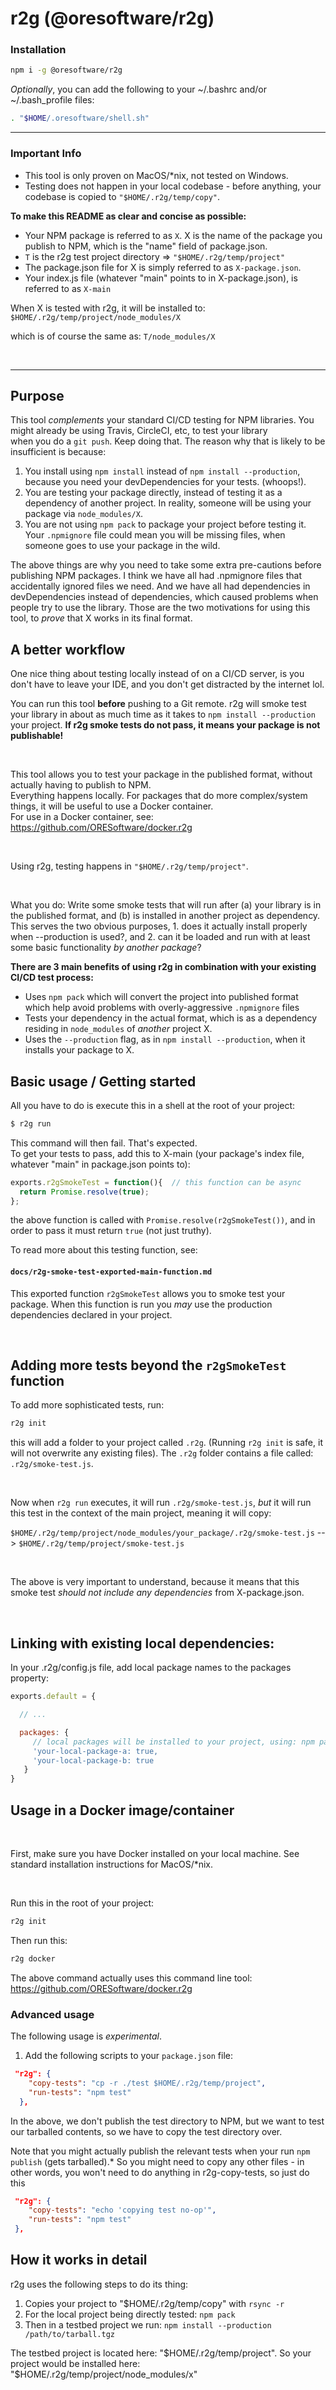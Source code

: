 
# r2g (@oresoftware/r2g)

### Installation

```bash
npm i -g @oresoftware/r2g
```

<i>Optionally</i>, you can add the following to your ~/.bashrc and/or ~/.bash_profile files:

```bash
. "$HOME/.oresoftware/shell.sh"
```

_____________________________________________________________________________________________

### Important Info

* This tool is only proven on MacOS/*nix, not tested on Windows.
* Testing does not happen in your local codebase - before anything, your codebase is copied to `"$HOME/.r2g/temp/copy"`.

<b>To make this README as clear and concise as possible:</b>

* Your NPM package is referred to as `X`. X is the name of the package you publish to NPM, which is the "name" field of package.json.
* `T` is the r2g test project directory => `"$HOME/.r2g/temp/project"`
* The package.json file for X is simply referred to as `X-package.json`.
* Your index.js file (whatever "main" points to in X-package.json), is referred to as `X-main`

When X is tested with r2g, it will be installed to:
`$HOME/.r2g/temp/project/node_modules/X`

which is of course the same as:
`T/node_modules/X`

<br>

______________________________________________________________________________________________

## Purpose

This tool <i>complements</i> your standard CI/CD testing for NPM libraries. You might already be using Travis, CircleCI, etc, to test your library <br>
when you do a `git push`. Keep doing that. The reason why that is likely to be insufficient is because:

1. You install using `npm install` instead of `npm install --production`, because you need your devDependencies for your tests. (whoops!).
2. You are testing your package directly, instead of testing it as a dependency of another project. In reality, someone will be using your package via `node_modules/X`.
3. You are not using `npm pack` to package your project before testing it.  Your `.npmignore`  file could mean you will be missing files, when someone goes to use your package in the wild.

The above things are why you need to take some extra pre-cautions before publishing NPM packages. I think we have all had .npmignore files that accidentally ignored files we need.
And we have all had dependencies in devDependencies instead of dependencies, which caused problems when people try to use the library. Those are the two motivations for using this tool,
to *prove* that X works in its final format.

## A better workflow

One nice thing about testing locally instead of on a CI/CD server, is you don't have to leave your IDE, and you don't get distracted by the internet lol.

You can run this tool <b>before</b> pushing to a Git remote. r2g will smoke test your library in about as much time as it takes to `npm install --production` your project.
<b>If r2g smoke tests do not pass, it means your package is not publishable!</b>

<br>

This tool allows you to test your package in the published format, without actually having to publish to NPM. <br>
Everything happens locally. For packages that do more complex/system things, it will be useful to use a Docker container. <br>
For use in a Docker container, see: https://github.com/ORESoftware/docker.r2g

<br>

Using r2g, testing happens in `"$HOME/.r2g/temp/project"`.

<br>

What you do: Write some smoke tests that will run after (a) your library is in the published format, and (b) is
installed in another project as dependency. This serves the two obvious purposes, 1. does it actually install
properly when --production is used?, and 2. can it be loaded and run with at least some basic functionality <i>by another package</i>?

<b> There are 3 main benefits of using r2g in combination with your existing CI/CD test process: </b>

* Uses `npm pack` which will convert the project into published format which help avoid problems with overly-aggressive `.npmignore` files
* Tests your dependency in the actual format, which is as a dependency residing in `node_modules` of <i> another </i> project X.
* Uses the `--production` flag, as in `npm install --production`, when it installs your package to X.

<p>

## Basic usage / Getting started

All you have to do is execute this in a shell at the root of your project:

```bash
$ r2g run
```

This command will then fail. That's expected. <br>
To get your tests to pass, add this to X-main (your package's index file, whatever "main" in package.json points to):

```js
exports.r2gSmokeTest = function(){  // this function can be async
  return Promise.resolve(true);
};
```

the above function is called with `Promise.resolve(r2gSmokeTest())`, and in order to pass it must return `true` (not just truthy). <br>

To read more about this testing function, see:
#### `docs/r2g-smoke-test-exported-main-function.md`

This exported function `r2gSmokeTest` allows you to smoke test your package. When this function is run you <i>may</i> use the production dependencies declared in your project.

<br>

## Adding more tests beyond the `r2gSmokeTest` function

To add more sophisticated tests, run:

```bash
r2g init
```

this will add a folder to your project called `.r2g`. (Running `r2g init` is safe, it will not overwrite any existing files).
The `.r2g` folder contains a file called: `.r2g/smoke-test.js`.

<br>

Now when `r2g run` executes, it will run `.r2g/smoke-test.js`,  *but* it will run this test in the context of the main project, meaning it will copy: <br>

 `$HOME/.r2g/temp/project/node_modules/your_package/.r2g/smoke-test.js` -->  `$HOME/.r2g/temp/project/smoke-test.js`

<br>

The above is very important to understand, because it means that this smoke test *should not include any dependencies* from X-package.json.

<br>

## Linking with existing local dependencies:

In your .r2g/config.js file, add local package names to the packages property:

```js
exports.default = {

  // ...

  packages: {
     // local packages will be installed to your project, using: npm pack x && npm install x --production
     'your-local-package-a: true,
     'your-local-package-b: true
   }
}
```



## Usage in a Docker image/container

<br>

First, make sure you have Docker installed on your local machine. See standard installation instructions for MacOS/*nix.

<br>

Run this in the root of your project:

```bash
r2g init
```

Then run this:

```bash
r2g docker
```

The above command actually uses this command line tool: <br>
https://github.com/ORESoftware/docker.r2g



### Advanced usage

The following usage is *experimental*.

1. Add the following scripts to your `package.json` file:

```json
 "r2g": {
    "copy-tests": "cp -r ./test $HOME/.r2g/temp/project",
    "run-tests": "npm test"
  },
```

In the above, we don't publish the test directory to NPM, but we want to test our tarballed contents,
so we have to copy the test directory over.

Note that you might actually publish the relevant tests when your run `npm publish` (gets tarballed).*
So you might need to copy any other files -
in other words, you won't need to do anything in r2g-copy-tests, so just do this


```json
 "r2g": {
    "copy-tests": "echo 'copying test no-op'",
    "run-tests": "npm test"
 },

```


## How it works in detail

r2g uses the following steps to do its thing:

1. Copies your project to "$HOME/.r2g/temp/copy" with `rsync -r`
2. For the local project being directly tested: `npm pack`
3. Then in a testbed project we run: `npm install --production /path/to/tarball.tgz`

The testbed project is located here: "$HOME/.r2g/temp/project".
So your project would be installed here: "$HOME/.r2g/temp/project/node_modules/x"
